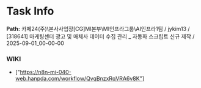 # Task Info

**Path:** 카페24(주)\본사사업장\[CG]MI본부\MI인프라그룹\AI인프라1팀 / jykim13 / [318641] 마케팅센터 광고 및 매체사 데이터 수집 관리 _ 자동화 스크립트 신규 제작 / 2025-09-01_00-00-00

### WIKI
- ["https://n8n-mi-040-web.hanpda.com/workflow/QvqBnzxRqVRA6v8K"]

